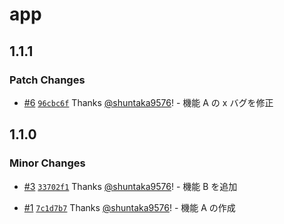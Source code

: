 # app

## 1.1.1

### Patch Changes

- [#6](https://github.com/shuntaka9576/changeset-sandbox/pull/6) [`96cbc6f`](https://github.com/shuntaka9576/changeset-sandbox/commit/96cbc6f8832c0b2ef9ff1cec0ed704cf8217f08f) Thanks [@shuntaka9576](https://github.com/shuntaka9576)! - 機能 A の x バグを修正

## 1.1.0

### Minor Changes

- [#3](https://github.com/shuntaka9576/changeset-sandbox/pull/3) [`33702f1`](https://github.com/shuntaka9576/changeset-sandbox/commit/33702f15d03dd80ca8e081425492933b58c520c6) Thanks [@shuntaka9576](https://github.com/shuntaka9576)! - 機能 B を追加

- [#1](https://github.com/shuntaka9576/changeset-sandbox/pull/1) [`7c1d7b7`](https://github.com/shuntaka9576/changeset-sandbox/commit/7c1d7b7ded4fe685ef64b04a59e140104717fd5a) Thanks [@shuntaka9576](https://github.com/shuntaka9576)! - 機能 A の作成
